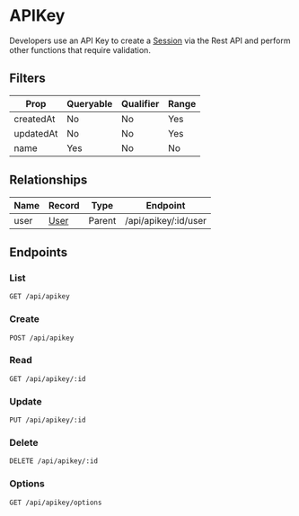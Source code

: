 # APIKey
Developers use an API Key to create a [Session](Session.html) via the Rest API and perform other functions that require validation.

## Filters

| Prop      | Queryable | Qualifier | Range |
| ---       | ---       | ---       | ---   |
| createdAt | No        | No        | Yes   |
| updatedAt | No        | No        | Yes   |
| name      | Yes       | No        | No    |

## Relationships

| Name      | Record                    | Type      | Endpoint              |
| ---       | ---                       | ---       | ---                   |
| user      | [User](User.html)   | Parent    | /api/apikey/:id/user  |

## Endpoints

### List

```
GET /api/apikey
```

### Create
```
POST /api/apikey
```

### Read
```
GET /api/apikey/:id
```

### Update
```
PUT /api/apikey/:id
```

### Delete
```
DELETE /api/apikey/:id
```

### Options
```
GET /api/apikey/options
```